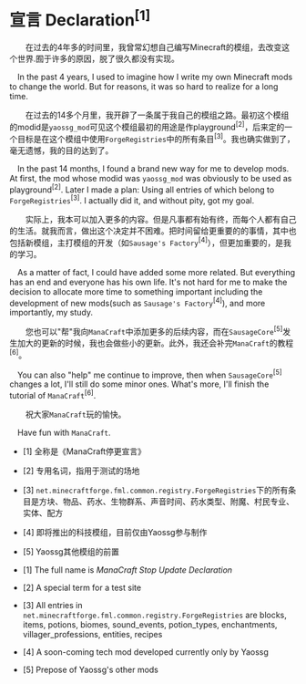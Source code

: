 # 宣言 Declaration<sup>[1]</sup>

&emsp;&emsp;在过去的4年多的时间里，我曾常幻想自己编写Minecraft的模组，去改变这个世界.囿于许多的原因，脱了很久都没有实现。

&ensp;&ensp;In the past 4 years, I used to imagine how I write my own Minecraft mods to change the world. But for reasons, it was so hard to realize for a long time.

&emsp;&emsp;在过去的14多个月里，我开辟了一条属于我自己的模组之路。最初这个模组的modid是`yaossg_mod`可见这个模组最初的用途是作playground<sup>[2]</sup>，后来定的一个目标是在这个模组中使用`ForgeRegistries`中的所有条目<sup>[3]</sup>。我也确实做到了，毫无遗憾，我的目的达到了。

&ensp;&ensp;In the past 14 months, I found a brand new way for me to develop mods. At first, the mod whose modid was `yaossg_mod` was obviously to be used as playground<sup>[2]</sup>. Later I made a plan: Using all entries of which belong to `ForgeRegistries`<sup>[3]</sup>. I actually did it, and without pity, got my goal.

&emsp;&emsp;实际上，我本可以加入更多的内容。但是凡事都有始有终，而每个人都有自己的生活。就我而言，做出这个决定并不困难。把时间留给更重要的的事情，其中也包括新模组，主打模组的开发（如`Sausage's Factory`<sup>[4]</sup>），但更加重要的，是我的学习。

&ensp;&ensp;As a matter of fact, I could have added some more related. But everything has an end and everyone has his own life. It's not hard for me to make the decision to allocate more time to something important including the development of new mods(such as `Sausage's Factory`<sup>[4]</sup>), and more importantly, my study.

&emsp;&emsp;您也可以"帮"我向`ManaCraft`中添加更多的后续内容，而在`SausageCore`<sup>[5]</sup>发生加大的更新的时候，我也会做些小的更新。此外，我还会补完`ManaCraft`的教程<sup>[6]</sup>。

&ensp;&ensp;You can also "help" me continue to improve, then when `SausageCore`<sup>[5]</sup> changes a lot, I'll still do some minor ones. What's more, I'll finish the tutorial of `ManaCraft`<sup>[6]</sup>.

&emsp;&emsp;祝大家`ManaCraft`玩的愉快。

&ensp;&ensp;Have fun with `ManaCraft`.


- [1] 全称是《ManaCraft停更宣言》
- [2] 专用名词，指用于测试的场地
- [3] `net.minecraftforge.fml.common.registry.ForgeRegistries`下的所有条目是方块、物品、药水、生物群系、声音时间、药水类型、附魔、村民专业、实体、配方
- [4] 即将推出的科技模组，目前仅由Yaossg参与制作
- [5] Yaossg其他模组的前置

- [1] The full name is *ManaCraft Stop Update Declaration*
- [2] A special term for a test site
- [3] All entries in `net.minecraftforge.fml.common.registry.ForgeRegistries` are blocks, items, potions, biomes, sound_events, potion_types, enchantments, villager_professions, entities, recipes
- [4] A soon-coming tech mod developed currently only by Yaossg
- [5] Prepose of Yaossg's other mods